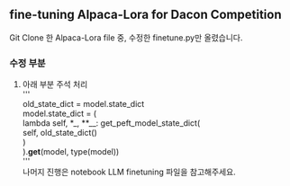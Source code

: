 ## fine-tuning Alpaca-Lora for Dacon Competition  
Git Clone 한 Alpaca-Lora file 중, 수정한 finetune.py만 올렸습니다.  
  ### 수정 부분  
  1. 아래 부분 주석 처리  
    '''  
    old_state_dict = model.state_dict  
    model.state_dict = (  
        lambda self, *_, **__: get_peft_model_state_dict(  
            self, old_state_dict()  
        )  
    ).__get__(model, type(model))  
    '''  
   나머지 진행은 notebook LLM finetuning 파일을 참고해주세요.
